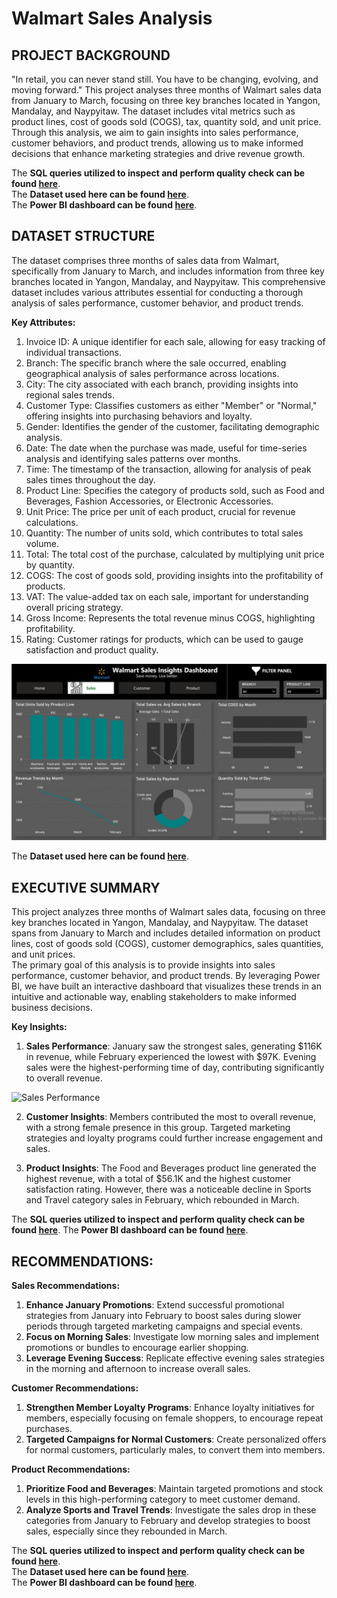 # Walmart Sales Analysis

## PROJECT BACKGROUND

"In retail, you can never stand still. You have to be changing, evolving, and moving forward."
This project analyses three months of Walmart sales data from January to March, focusing on three key branches located in Yangon, Mandalay, and Naypyitaw. The dataset includes vital metrics such as product lines, cost of goods sold (COGS), tax, quantity sold, and unit price. Through this analysis, we aim to gain insights into sales performance, customer behaviors, and product trends, allowing us to make informed decisions that enhance marketing strategies and drive revenue growth.  

The **SQL queries utilized to inspect and perform quality check can be found [here](https://github.com/NishaChandila/Walmart_sales/blob/main/walmart.sql)**.  
The **Dataset used here can be found [here](https://github.com/NishaChandila/Walmart_sales/blob/main/WalmartSalesData.csv.csv)**.  
The **Power BI dashboard can be found [here](https://github.com/NishaChandila/Walmart_sales/blob/main/Walmart-Sales-Dashboard.pdf)**.

## DATASET STRUCTURE

The dataset comprises three months of sales data from Walmart, specifically from January to March, and includes information from three key branches located in Yangon, Mandalay, and Naypyitaw. This comprehensive dataset includes various attributes essential for conducting a thorough analysis of sales performance, customer behavior, and product trends.

**Key Attributes:**

1. Invoice ID: A unique identifier for each sale, allowing for easy tracking of individual transactions.
2. Branch: The specific branch where the sale occurred, enabling geographical analysis of sales performance across locations.
3. City: The city associated with each branch, providing insights into regional sales trends.
4. Customer Type: Classifies customers as either "Member" or "Normal," offering insights into purchasing behaviors and loyalty.
5. Gender: Identifies the gender of the customer, facilitating demographic analysis.
6. Date: The date when the purchase was made, useful for time-series analysis and identifying sales patterns over months.
7. Time: The timestamp of the transaction, allowing for analysis of peak sales times throughout the day.
8. Product Line: Specifies the category of products sold, such as Food and Beverages, Fashion Accessories, or Electronic Accessories.
9. Unit Price: The price per unit of each product, crucial for revenue calculations.
10. Quantity: The number of units sold, which contributes to total sales volume.
11. Total: The total cost of the purchase, calculated by multiplying unit price by quantity.
12. COGS: The cost of goods sold, providing insights into the profitability of products.
13. VAT: The value-added tax on each sale, important for understanding overall pricing strategy.
14. Gross Income: Represents the total revenue minus COGS, highlighting profitability.
15. Rating: Customer ratings for products, which can be used to gauge satisfaction and product quality.

![Dataset Structure Visualization](https://github.com/NishaChandila/project-assets/blob/main/walmart1.jpg?raw=true)

The **Dataset used here can be found [here](https://github.com/NishaChandila/Walmart_sales/blob/main/WalmartSalesData.csv.csv)**.

## EXECUTIVE SUMMARY

This project analyzes three months of Walmart sales data, focusing on three key branches located in Yangon, Mandalay, and Naypyitaw. The dataset spans from January to March and includes detailed information on product lines, cost of goods sold (COGS), customer demographics, sales quantities, and unit prices.  
The primary goal of this analysis is to provide insights into sales performance, customer behavior, and product trends. By leveraging Power BI, we have built an interactive dashboard that visualizes these trends in an intuitive and actionable way, enabling stakeholders to make informed business decisions.



**Key Insights:**

1. **Sales Performance**: January saw the strongest sales, generating $116K in revenue, while February experienced the lowest with $97K. Evening sales were the highest-performing time of day, contributing significantly to overall revenue.

![Sales Performance]([path/to/key_insights_image.png](https://github.com/NishaChandila/project-assets/blob/main/walmart1.jpg))

2. **Customer Insights**: Members contributed the most to overall revenue, with a strong female presence in this group. Targeted marketing strategies and loyalty programs could further increase engagement and sales.


   
3. **Product Insights**: The Food and Beverages product line generated the highest revenue, with a total of $56.1K and the highest customer satisfaction rating. However, there was a noticeable decline in Sports and Travel category sales in February, which rebounded in March.



The **SQL queries utilized to inspect and perform quality check can be found [here](https://github.com/NishaChandila/Walmart_sales/blob/main/walmart.sql)**.
The **Power BI dashboard can be found [here](https://github.com/NishaChandila/Walmart_sales/blob/main/Walmart-Sales-Dashboard.pdf)**.

## RECOMMENDATIONS:

**Sales Recommendations:**
1. **Enhance January Promotions**: Extend successful promotional strategies from January into February to boost sales during slower periods through targeted marketing campaigns and special events.
2. **Focus on Morning Sales**: Investigate low morning sales and implement promotions or bundles to encourage earlier shopping.
3. **Leverage Evening Success**: Replicate effective evening sales strategies in the morning and afternoon to increase overall sales.

**Customer Recommendations:**
1. **Strengthen Member Loyalty Programs**: Enhance loyalty initiatives for members, especially focusing on female shoppers, to encourage repeat purchases.
2. **Targeted Campaigns for Normal Customers**: Create personalized offers for normal customers, particularly males, to convert them into members.

**Product Recommendations:**
1. **Prioritize Food and Beverages**: Maintain targeted promotions and stock levels in this high-performing category to meet customer demand.
2. **Analyze Sports and Travel Trends**: Investigate the sales drop in these categories from January to February and develop strategies to boost sales, especially since they rebounded in March.
   
The **SQL queries utilized to inspect and perform quality check can be found [here](https://github.com/NishaChandila/Walmart_sales/blob/main/walmart.sql)**.  
The **Dataset used here can be found [here](https://github.com/NishaChandila/Walmart_sales/blob/main/WalmartSalesData.csv.csv)**.  
The **Power BI dashboard can be found [here](https://github.com/NishaChandila/Walmart_sales/blob/main/Walmart-Sales-Dashboard.pdf)**.
